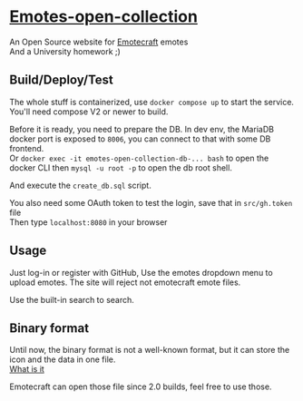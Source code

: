 # [Emotes-open-collection](https://emotes.kosmx.dev)
An Open Source website for [Emotecraft](https://github.com/KosmX/emotes) emotes  
And a University homework ;)

## Build/Deploy/Test

The whole stuff is containerized, use `docker compose up` to start the service.  
You'll need compose V2 or newer to build.  

Before it is ready, you need to prepare the DB. In dev env, the MariaDB docker port is exposed to `8006`, you can connect to that with some DB frontend.  
Or `docker exec -it emotes-open-collection-db-... bash` to open the docker CLI then `mysql -u root -p` to open the db root shell.  

And execute the `create_db.sql` script.  

You also need some OAuth token to test the login, save that in `src/gh.token` file  
Then type `localhost:8080` in your browser  

## Usage 
Just log-in or register with GitHub,
Use the emotes dropdown menu to upload emotes. The site will reject not emotecraft emote files.

Use the built-in search to search.

## Binary format
Until now, the binary format is not a well-known format, but it can store the icon and the data in one file.  
[What is it](https://github.com/KosmX/emotes/wiki/Emote-binary)  

Emotecraft can open those file since 2.0 builds, feel free to use those.  
